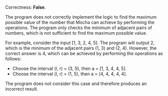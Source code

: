 Correctness: **False**.

The program does not correctly implement the logic to find the maximum possible value of the number that Mocha can achieve by performing the operations. The program only checks the minimum of adjacent pairs of numbers, which is not sufficient to find the maximum possible value.

For example, consider the input [1, 3, 2, 4, 5]. The program will output 2, which is the minimum of the adjacent pairs (1, 3) and (2, 4). However, the correct answer is 4, which can be achieved by performing the operations as follows:

* Choose the interval (l, r) = (3, 5), then a = [1, 3, 4, 4, 5].
* Choose the interval (l, r) = (1, 5), then a = [4, 4, 4, 4, 4].

The program does not consider this case and therefore produces an incorrect result.